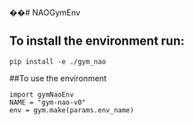 ��# NAOGymEnv

## To install the environment run:
```
pip install -e ./gym_nao
```
##To use the environment
```
import gymNaoEnv
NAME = "gym-nao-v0"
env = gym.make(params.env_name)
```
